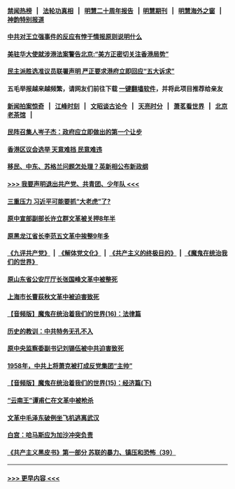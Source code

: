 #### [禁闻热榜](热点新闻.md?t=0)  &nbsp;&nbsp;|&nbsp;&nbsp; [法轮功真相](https://github.com/gfw-breaker/truth/blob/master/README.md?t=0) &nbsp;&nbsp;|&nbsp;&nbsp; [明慧二十周年报告](https://github.com/gfw-breaker/mh-reports/blob/master/README.md?t=0) &nbsp;&nbsp;|&nbsp;&nbsp;[明慧期刊](https://github.com/gfw-breaker/mh-qikan) &nbsp;&nbsp;|&nbsp;&nbsp; [明慧海外之窗](https://github.com/gfw-breaker/mh-news/blob/master/README.md?t=0) &nbsp;&nbsp;|&nbsp;&nbsp; [神韵特别报道](https://github.com/gfw-breaker/mh-news/blob/master/shenyun.md?t=0)
#### [中共对王立强事件的反应有悖于情报原则说明什么](../pages/soh186/317141.md?t=04201716) 
#### [美驻华大使就涉港法案警告北京:“美方正密切关注香港局势” ](../pages/soh186/316775.md?t=04201716) 
#### [民主派胜选准议员联署声明 严正要求港府立即回应“五大诉求”](../pages/soh186/316529.md?t=04201716) 
#### 五毛举报越来越频繁，请网友们前往下载 [一键翻墙软件](https://github.com/gfw-breaker/ssr-accounts)，并将此项目推荐给亲友
#### [新闻拍案惊奇](https://github.com/gfw-breaker/banned-news3/blob/master/pages/link4.md?t=04201721) &nbsp;&nbsp;|&nbsp;&nbsp; [江峰时刻](https://github.com/gfw-breaker/banned-news3/blob/master/pages/link4.md?t=04201721) &nbsp;&nbsp;|&nbsp;&nbsp; [文昭谈古论今](https://github.com/gfw-breaker/banned-news3/blob/master/pages/link4.md?t=04201721) &nbsp;&nbsp;|&nbsp;&nbsp; [天亮时分](https://github.com/gfw-breaker/banned-news3/blob/master/pages/link4.md?t=04201721) &nbsp;&nbsp;|&nbsp;&nbsp; [萧茗看世界](https://github.com/gfw-breaker/banned-news3/blob/master/pages/link4.md?t=04201721) &nbsp;&nbsp;|&nbsp;&nbsp; [北京老茶馆](https://github.com/gfw-breaker/banned-news3/blob/master/pages/link4.md?t=04201721) &nbsp;&nbsp;|&nbsp;&nbsp; 
#### [民阵召集人岑子杰：政府应立即做出的第一个让步](../pages/soh186/316481.md?t=04201716) 
#### [香港区议会选举 天意难挡  民意难违 ](../pages/soh186/316259.md?t=04201716) 
#### [移民、中东、苏格兰问题怎处理？英新相公布新政纲](../pages/soh186/287427.md?t=04201716) 
#### [>>> 我要声明退出共产党、共青团、少年队 <<<](https://github.com/begood0513/goodnews/blob/master/quit/letter.md?t=04201721) 
#### [三重压力 习近平可能要抓“大老虎”了?](../pages/soh186/261898.md?t=04201716) 
#### [原中宣部副部长许立群文革被关押8年半](../pages/soh186/260045.md?t=04201716) 
#### [原黑龙江省长李范五文革中挨整9年多](../pages/soh186/259762.md?t=04201716) 
#### [《九评共产党》](https://github.com/begood0513/9ping.md/blob/master/README.md?t=04201721) &nbsp;|&nbsp; [《解体党文化》](../../../../jtdwh.md/blob/master/README.md?t=04201721)  &nbsp;|&nbsp; [《共产主义的终极目的》](../../../../gczydzjmd.md/blob/master/README.md?t=04201721) &nbsp;|&nbsp; [《魔鬼在统治我们的世界》](../../../../mgztzwmdsj.md/blob/master/README.md?t=04201721) 
#### [原山东省公安厅厅长张国峰文革中被整死](../pages/soh186/259427.md?t=04201716) 
#### [上海市长曹荻秋文革中被迫害致死](../pages/soh186/259309.md?t=04201716) 
#### [【音频版】魔鬼在统治着我们的世界(16)：法律篇](../pages/soh186/259239.md?t=04201716) 
#### [历史的教训：中共特务无孔不入](../pages/soh186/259173.md?t=04201716) 
#### [原中央监察委副书记刘锡伍被中共迫害致死](../pages/soh186/259013.md?t=04201716) 
#### [1958年，中共上将萧克被打成反党集团“主帅”](../pages/soh186/258862.md?t=04201716) 
#### [【音频版】魔鬼在统治着我们的世界(15)：经济篇(下)](../pages/soh186/258802.md?t=04201716) 
#### [“云南王”谭甫仁在文革中被枪杀](../pages/soh186/258695.md?t=04201716) 
#### [文革中毛泽东破例坐飞机逃离武汉](../pages/soh186/258498.md?t=04201716) 
#### [白宫：哈马斯应为加沙冲突负责](../pages/soh186/256924.md?t=04201716) 
#### [《共产主义黑皮书》第一部分 苏联的暴力、镇压和恐怖（39）](../pages/soh186/256729.md?t=04201716) 

----
#### [ >>> 更早内容 <<< ](../indexes/soh186-earlier.md?t=04201721)
